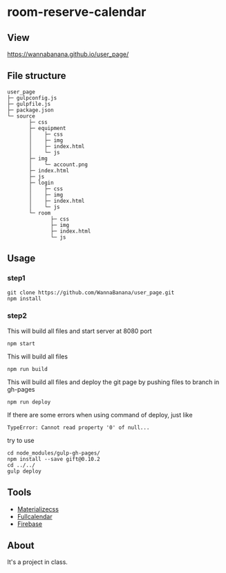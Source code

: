 # room-reserve-calendar

## View
https://wannabanana.github.io/user_page/

## File structure
```
user_page
├─ gulpconfig.js
├─ gulpfile.js
├─ package.json
└─ source
       ├─ css
       ├─ equipment
       │    ├─ css
       │    ├─ img
       │    ├─ index.html
       │    └─ js
       ├─ img
       │    └─ account.png
       ├─ index.html
       ├─ js
       ├─ login
       │    ├─ css
       │    ├─ img
       │    ├─ index.html
       │    └─ js
       └─ room
              ├─ css
              ├─ img
              ├─ index.html
              └─ js
```

## Usage
### step1
```
git clone https://github.com/WannaBanana/user_page.git
npm install
```

### step2
This will build all files and start server at 8080 port
```
npm start 
```

This will build all files
```
npm run build
```

This will build all files and deploy the git page by pushing files to branch in gh-pages
```
npm run deploy
```

If there are some errors when using command of deploy, just like
```
TypeError: Cannot read property '0' of null...
```

try to use
```
cd node_modules/gulp-gh-pages/
npm install --save gift@0.10.2
cd ../../
gulp deploy
```

## Tools
- [Materializecss](https://materializecss.com/)
- [Fullcalendar](https://fullcalendar.io/)
- [Firebase](https://firebase.google.com)

## About
It's a project in class.
